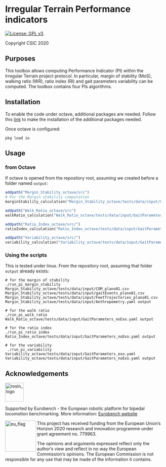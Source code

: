 # Irregular Terrain Performance indicators

[![License: GPL v3](https://img.shields.io/badge/License-GPLv3-blue.svg)](https://www.gnu.org/licenses/gpl-3.0).

Copyright CSIC 2020

## Purposes

This toolbox allows computing Performance Indicator (PI) within the Irregular Terrain project protocol.
In particular, margin of stability (MoS), walking ratio (WR), ratio index (RI) and gait parameters variability can be computed.
The toolbox contains four PIs algorithms.

## Installation

To enable the code under octave, additional packages are needed.
Follow this [link](https://octave.org/doc/v4.2.1/Installing-and-Removing-Packages.html) to make the installation of the additional packages needed.

Once octave is configured:

```console
pkg load io
```

## Usage

### from Octave

If octave is opened from the repository root, assuming we created before a folder named `output`:

```octave
addpath("Margin_Stability_octave/src")
# For the Margin stability computation
marginStability_calculation("Margin_Stability_octave/tests/data/input/COM_plano01.csv", "Margin_Stability_octave/tests/data/input/gaitEvents_plano01.csv", "Margin_Stability_octave/tests/data/input/FeetTrajectories_plano01.csv", "Margin_Stability_octave/tests/data/input/Anthropometry.yaml", "output")
```

```octave
addpath("Walk_Ratio_octave/src")
walkRatio_calculation("Walk_Ratio_octave/tests/data/input/GaitParameters_noExo.yaml", "output")
```

```octave
addpath("Ratio_Index_octave/src/")
ratioIndex_calculation("Ratio_Index_octave/tests/data/input/GaitParameters_noExo.yaml", "output")
```

```octave
addpath("Variability_octave/src/")
variability_calculation("Variability_octave/tests/data/input/GaitParameters_exo.yaml", "Variability_octave/tests/data/input/GaitParameters_noExo.yaml", "output")
```

### Using the scripts

This is tested under linux.
From the repository root, assuming that folder `output` already exists:

```term
# for the margin of stability
./run_pi_margin_stability Margin_Stability_octave/tests/data/input/COM_plano01.csv Margin_Stability_octave/tests/data/input/gaitEvents_plano01.csv Margin_Stability_octave/tests/data/input/FeetTrajectories_plano01.csv Margin_Stability_octave/tests/data/input/Anthropometry.yaml output

# for the walk ratio
./run_pi_walk_ratio Walk_Ratio_octave/tests/data/input/GaitParameters_noExo.yaml output

# for the ratio index
./run_pi_ratio_index Ratio_Index_octave/tests/data/input/GaitParameters_noExo.yaml output

# for the variability
 ./run_pi_variability Variability_octave/tests/data/input/GaitParameters_exo.yaml Variability_octave/tests/data/input/GaitParameters_noExo.yaml output

```

## Acknowledgements

<a href="http://eurobench2020.eu">
  <img src="http://eurobench2020.eu/wp-content/uploads/2018/06/cropped-logoweb.png"
       alt="rosin_logo" height="60" >
</a>

Supported by Eurobench - the European robotic platform for bipedal locomotion benchmarking.
More information: [Eurobench website][eurobench_website]

<img src="http://eurobench2020.eu/wp-content/uploads/2018/02/euflag.png"
     alt="eu_flag" width="100" align="left" >

This project has received funding from the European Union’s Horizon 2020
research and innovation programme under grant agreement no. 779963.

The opinions and arguments expressed reflect only the author‘s view and
reflect in no way the European Commission‘s opinions.
The European Commission is not responsible for any use that may be made
of the information it contains.

[eurobench_logo]: http://eurobench2020.eu/wp-content/uploads/2018/06/cropped-logoweb.png
[eurobench_website]: http://eurobench2020.eu "Go to website"

